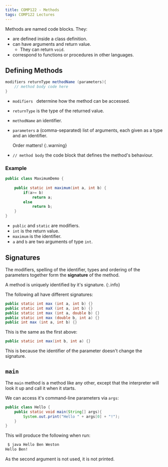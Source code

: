 ```yaml
---
title: COMP122 - Methods
tags: COMP122 Lectures
---
```


Methods are named code blocks. They:

* are defined inside a class definition.
* can have arguments and return value.
	* They can return `void`. 
* correspond to functions or procedures in other languages.

## Defining Methods

```java
modifiers returnType methodName (parameters){
	// method body code here
}
```

* `modifiers ` determine how the method can be accessed.
* `returnType` is the type of the returned value.
* `methodName` an identifier.
* `parameters` a (comma-separated) list of arguments, each given as a type and an identifier. 
	
	Order matters!
	{:.warning}
* `// method body` the code block that defines the method's behaviour.

### Example

```java
public class MaximumDemo {
	
	public static int maximum(int a, int b) {
		if(a>= b)
			return a;
		else
			return b;
	}
}
```

* `public` and `static` are modifiers.
* `int` is the return value.
* `maximum` is the identifier.
* `a` and `b` are two arguments of type `int`.

## Signatures
The modifiers, spelling of the identifier, types and ordering of the parameters together form the **signature** of the method.

A method is uniquely identified by it's signature.
{:.info}

The following all have different signatures:

```java
public static int max (int a, int b) {}
public static int maX (int a, int b) {}
public static int max (int a, double b) {}
public static int max (double b, int a) {}
public int max (int a, int b) {}
```

This is the same as the first above:

```java
public static int max(int b, int a) {}
```

This is because the identifier of the parameter doesn't change the signature.

## `main`
The `main` method is a method like any other, except that the interpreter will look it up and call it when it starts.

We can access it's command-line parameters via `args`:

```java
public class Hello {
	public static void main(String[] args){
		System.out.print("Hello " + args[0] + "!");
	}
}
```

This will produce the following when run:

```bash
 $ java Hello Ben Weston
Hello Ben!
```

As the second argument is not used, it is not printed.